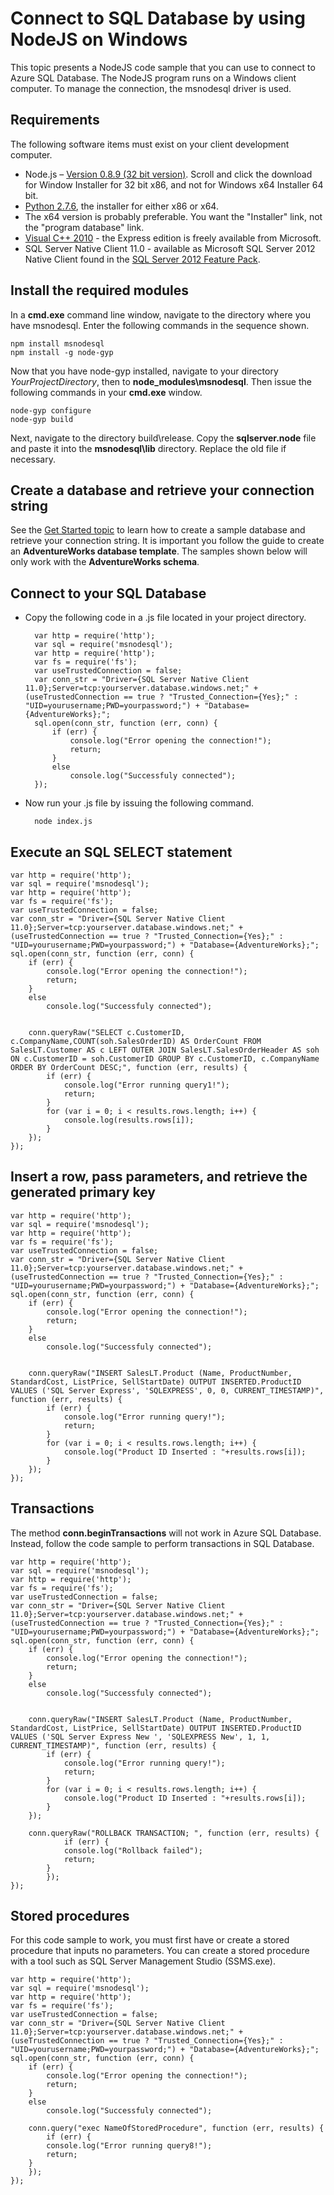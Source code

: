﻿<properties 
	pageTitle="Connect to SQL Database by using NodeJS with msnodesql on Windows" 
	description="Give a code sample you can use to connect to Azure SQL Database."
	services="sql-database" 
	documentationCenter="" 
	authors="MightyPen" 
	manager="jeffreyg" 
	editor=""/>


<tags 
	ms.service="sql-database" 
	ms.workload="data-management" 
	ms.tgt_pltfrm="na" 
	ms.devlang="nodejs" 
	ms.topic="article" 
	ms.date="04/13/2015" 
	ms.author="genemi"/>


# Connect to SQL Database by using NodeJS on Windows


<!--
2015-04-17
Original author is Meet Bhagdev (mebha; or on github 'meet-bhagdev'). GeneMi did an edit pass, and did the first publish.
-->


This topic presents a NodeJS code sample that you can use to connect to Azure SQL Database. The NodeJS program runs on a Windows client computer. To manage the connection, the msnodesql driver is used.


## Requirements


The following software items must exist on your client development computer.


-  Node.js – [Version 0.8.9 (32 bit version)](http://blog.nodejs.org/2012/09/11/node-v0-8-9-stable/). Scroll and click the download for Window Installer for 32 bit x86, and not for Windows x64 Installer 64 bit.
- [Python 2.7.6](https://www.python.org/download/releases/2.7.6/), the installer for either x86 or x64. 
 - The x64 version is probably preferable. You want the "Installer" link, not the "program database" link.
- [Visual C++ 2010](https://app.vssps.visualstudio.com/profile/review?download=true&family=VisualStudioCExpress&release=VisualStudio2010&type=web&slcid=0x409&context=eyJwZSI6MSwicGMiOjEsImljIjoxLCJhbyI6MCwiYW0iOjEsIm9wIjpudWxsLCJhZCI6bnVsbCwiZmEiOjAsImF1IjpudWxsLCJjdiI6OTY4OTg2MzU1LCJmcyI6MCwic3UiOjAsImVyIjoxfQ2) - the Express edition is freely available from Microsoft.
- SQL Server Native Client 11.0 - available as Microsoft SQL Server 2012 Native Client found in the [SQL Server 2012 Feature Pack](http://www.microsoft.com/en-us/download/details.aspx?id=29065).


## Install the required modules


In a **cmd.exe** command line window, navigate to the directory where you have msnodesql. Enter the following commands in the sequence shown.


	npm install msnodesql
	npm install -g node-gyp


Now that you have node-gyp installed, navigate to your directory *YourProjectDirectory*, then to **node_modules\msnodesql**. Then issue the following commands in your **cmd.exe** window.


	node-gyp configure 
	node-gyp build


Next, navigate to the directory build\release\. Copy the **sqlserver.node** file and paste it into the **msnodesql\lib** directory. Replace the old file if necessary.


## Create a database and retrieve your connection string
 
See the [Get Started topic](http://example.com/) to learn how to create a sample database and retrieve your connection string. It is important you follow the guide to create an **AdventureWorks database template**. The samples shown below will only work with the **AdventureWorks schema**. 


## Connect to your SQL Database


<!--
TODO, to Meet: In this code sample, the connection string lines are excessively long, and will not display well in a web browser. Please split them into 2 or 3 shorter lines.
-->


- Copy the following code in a .js file located in your project directory.


		var http = require('http');
		var sql = require('msnodesql');
		var http = require('http');
		var fs = require('fs');
		var useTrustedConnection = false;
		var conn_str = "Driver={SQL Server Native Client 11.0};Server=tcp:yourserver.database.windows.net;" + (useTrustedConnection == true ? "Trusted_Connection={Yes};" : "UID=yourusername;PWD=yourpassword;") + "Database={AdventureWorks};";
		sql.open(conn_str, function (err, conn) {
		    if (err) {
		        console.log("Error opening the connection!");
		        return;
		    }
		    else
		        console.log("Successfuly connected");
		});	


- Now run your .js file by issuing the following command.


		node index.js


## Execute an SQL SELECT statement


	var http = require('http');
	var sql = require('msnodesql');
	var http = require('http');
	var fs = require('fs');
	var useTrustedConnection = false;
	var conn_str = "Driver={SQL Server Native Client 11.0};Server=tcp:yourserver.database.windows.net;" + (useTrustedConnection == true ? "Trusted_Connection={Yes};" : "UID=yourusername;PWD=yourpassword;") + "Database={AdventureWorks};";
	sql.open(conn_str, function (err, conn) {
	    if (err) {
	        console.log("Error opening the connection!");
	        return;
	    }
	    else
	        console.log("Successfuly connected");
	
	
	    conn.queryRaw("SELECT c.CustomerID, c.CompanyName,COUNT(soh.SalesOrderID) AS OrderCount FROM SalesLT.Customer AS c LEFT OUTER JOIN SalesLT.SalesOrderHeader AS soh ON c.CustomerID = soh.CustomerID GROUP BY c.CustomerID, c.CompanyName ORDER BY OrderCount DESC;", function (err, results) {
	        if (err) {
	            console.log("Error running query1!");
	            return;
	        }
	        for (var i = 0; i < results.rows.length; i++) {
	            console.log(results.rows[i]);
	        }
	    });
	});


## Insert a row, pass parameters, and retrieve the generated primary key


	var http = require('http');
	var sql = require('msnodesql');
	var http = require('http');
	var fs = require('fs');
	var useTrustedConnection = false;
	var conn_str = "Driver={SQL Server Native Client 11.0};Server=tcp:yourserver.database.windows.net;" + (useTrustedConnection == true ? "Trusted_Connection={Yes};" : "UID=yourusername;PWD=yourpassword;") + "Database={AdventureWorks};";
	sql.open(conn_str, function (err, conn) {
	    if (err) {
	        console.log("Error opening the connection!");
	        return;
	    }
	    else
	        console.log("Successfuly connected");
	
	
	    conn.queryRaw("INSERT SalesLT.Product (Name, ProductNumber, StandardCost, ListPrice, SellStartDate) OUTPUT INSERTED.ProductID VALUES ('SQL Server Express', 'SQLEXPRESS', 0, 0, CURRENT_TIMESTAMP)", function (err, results) {
	        if (err) {
	            console.log("Error running query!");
	            return;
	        }
	        for (var i = 0; i < results.rows.length; i++) {
	            console.log("Product ID Inserted : "+results.rows[i]);
	        }
	    });
	});


## Transactions


The method **conn.beginTransactions** will not work in Azure SQL Database. Instead, follow the code sample to perform transactions in SQL Database.


	var http = require('http');
	var sql = require('msnodesql');
	var http = require('http');
	var fs = require('fs');
	var useTrustedConnection = false;
	var conn_str = "Driver={SQL Server Native Client 11.0};Server=tcp:yourserver.database.windows.net;" + (useTrustedConnection == true ? "Trusted_Connection={Yes};" : "UID=yourusername;PWD=yourpassword;") + "Database={AdventureWorks};";
	sql.open(conn_str, function (err, conn) {
	    if (err) {
	        console.log("Error opening the connection!");
	        return;
	    }
	    else
	        console.log("Successfuly connected");
	
	
	    conn.queryRaw("INSERT SalesLT.Product (Name, ProductNumber, StandardCost, ListPrice, SellStartDate) OUTPUT INSERTED.ProductID VALUES ('SQL Server Express New ', 'SQLEXPRESS New', 1, 1, CURRENT_TIMESTAMP)", function (err, results) {
	        if (err) {
	            console.log("Error running query!");
	            return;
	        }
	        for (var i = 0; i < results.rows.length; i++) {
	            console.log("Product ID Inserted : "+results.rows[i]);
	        }
	    });
	    
	    conn.queryRaw("ROLLBACK TRANSACTION; ", function (err, results) {
            	if (err) {
        		console.log("Rollback failed");
        		return;
        	}
    	    });
	});


## Stored procedures


For this code sample to work, you must first have or create a stored procedure that inputs no parameters. You can create a stored procedure with a tool such as SQL Server Management Studio (SSMS.exe).


	var http = require('http');
	var sql = require('msnodesql');
	var http = require('http');
	var fs = require('fs');
	var useTrustedConnection = false;
	var conn_str = "Driver={SQL Server Native Client 11.0};Server=tcp:yourserver.database.windows.net;" + (useTrustedConnection == true ? "Trusted_Connection={Yes};" : "UID=yourusername;PWD=yourpassword;") + "Database={AdventureWorks};";
	sql.open(conn_str, function (err, conn) {
	    if (err) {
	        console.log("Error opening the connection!");
	        return;
	    }
	    else
	        console.log("Successfuly connected");
		
	    conn.query("exec NameOfStoredProcedure", function (err, results) {
	    	if (err) {
			console.log("Error running query8!");
			return;
		}
	    });
	});

